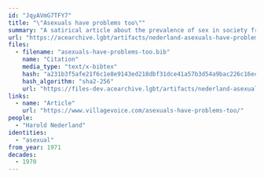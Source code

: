 ```yaml
---
id: "JqyAVmG7TFY7"
title: "\"Asexuals have problems too\""
summary: "A satirical article about the prevalence of sex in society from the perspective of a fictionalized asexual"
url: "https://acearchive.lgbt/artifacts/nederland-asexuals-have-problems-too"
files:
  - filename: "asexuals-have-problems-too.bib"
    name: "Citation"
    media_type: "text/x-bibtex"
    hash: "a231b3f5afe21f6c1e8e9143ed218dbf31dce41a57b3d54a9bac226c16ec2859"
    hash_algorithm: "sha2-256"
    url: "https://files-dev.acearchive.lgbt/artifacts/nederland-asexuals-have-problems-too/asexuals-have-problems-too.bib"
links:
  - name: "Article"
    url: "https://www.villagevoice.com/asexuals-have-problems-too/"
people:
  - "Harold Nederland"
identities:
  - "asexual"
from_year: 1971
decades:
  - 1970
---
```

